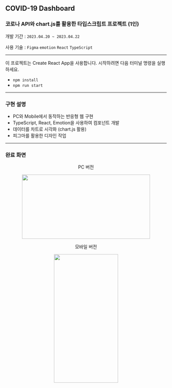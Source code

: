 ## COVID-19 Dashboard

### 코로나 API와 chart.js를 활용한 타입스크립트 프로젝트 (1인)

개발 기간 : `2023.04.20 ~ 2023.04.22`

사용 기술 : `Figma` `emotion` `React` `TypeScript`

---

이 프로젝트는 Create React App을 사용합니다. 시작하려면 다음 터미널 명령을 실행하세요.

- `npm install`
- `npm run start`

---

### 구현 설명

- PC와 Mobile에서 동작하는 반응형 웹 구현
- TypeScript, React, Emotion을 사용하여 컴포넌트 개발
- 데이터를 차트로 시각화 (chart.js 활용)
- 피그마를 활용한 디자인 작업

---

### 완료 화면

<p align="center">PC 버전</p>
<p align="center"><img src="https://user-images.githubusercontent.com/97519893/233814792-db64ae9e-c499-4580-b434-8b66bec87d7a.gif" width="400" height="200"/></p>

<p align="center">모바일 버전</p>
<p align="center">
<img src="https://user-images.githubusercontent.com/97519893/233814794-282fe8fc-e75e-4a7f-89f0-ae084de9dfc4.gif" width="200" height="400"/></p>
